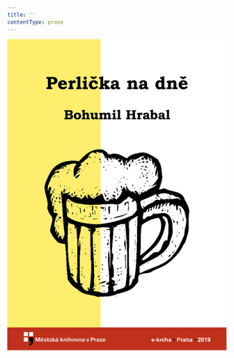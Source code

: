 ```yaml
---
title: ''
contentType: prose
---
```


<section>

![obalka_perlicka_na_dne.jpg](./resources/obalka_perlicka_na_dne_fmt.jpeg)

</section>
